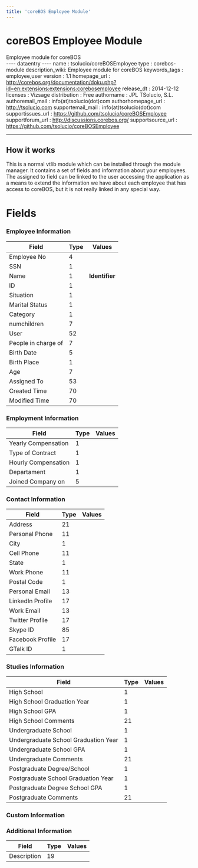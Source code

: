 ```yaml
---
title: 'coreBOS Employee Module'
---
```


coreBOS Employee Module
=======================

Employee module for coreBOS  
---- dataentry ---- name : tsolucio/coreBOSEmployee type :
corebos-module description\_wiki: Employee module for coreBOS
keywords\_tags : employee,user version : 1.1 homepage\_url :
<http://corebos.org/documentation/doku.php?id=en:extensions:extensions:corebosemployee>
release\_dt : 2014-12-12 licenses : Vizsage distribution : Free
authorname : JPL TSolucio, S.L. authoremail\_mail :
info(at)tsolucio(dot)com authorhomepage\_url : <http://tsolucio.com>
supportemail\_mail : info(at)tsolucio(dot)com supportissues\_url :
<https://github.com/tsolucio/coreBOSEmployee> supportforum\_url :
<http://discussions.corebos.org/> supportsource\_url :
<https://github.com/tsolucio/coreBOSEmployee>

------------------------------------------------------------------------

  

How it works
------------

This is a normal vtlib module which can be installed through the module
manager. It contains a set of fields and information about your
employees. The assigned to field can be linked to the user accessing the
application as a means to extend the information we have about each
employee that has access to coreBOS, but it is not really linked in any
special way.

Fields
======

### Employee Information

<table>
<thead>
<tr class="header">
<th>Field</th>
<th>Type</th>
<th>Values</th>
</tr>
</thead>
<tbody>
<tr class="odd">
<td>Employee No</td>
<td>4</td>
<td></td>
</tr>
<tr class="even">
<td>SSN</td>
<td>1</td>
<td></td>
</tr>
<tr class="odd">
<td>Name</td>
<td>1</td>
<td><strong>Identifier</strong></td>
</tr>
<tr class="even">
<td>ID</td>
<td>1</td>
<td></td>
</tr>
<tr class="odd">
<td>Situation</td>
<td>1</td>
<td></td>
</tr>
<tr class="even">
<td>Marital Status</td>
<td>1</td>
<td></td>
</tr>
<tr class="odd">
<td>Category</td>
<td>1</td>
<td></td>
</tr>
<tr class="even">
<td>numchildren</td>
<td>7</td>
<td></td>
</tr>
<tr class="odd">
<td>User</td>
<td>52</td>
<td></td>
</tr>
<tr class="even">
<td>People in charge of</td>
<td>7</td>
<td></td>
</tr>
<tr class="odd">
<td>Birth Date</td>
<td>5</td>
<td></td>
</tr>
<tr class="even">
<td>Birth Place</td>
<td>1</td>
<td></td>
</tr>
<tr class="odd">
<td>Age</td>
<td>7</td>
<td></td>
</tr>
<tr class="even">
<td>Assigned To</td>
<td>53</td>
<td></td>
</tr>
<tr class="odd">
<td>Created Time</td>
<td>70</td>
<td></td>
</tr>
<tr class="even">
<td>Modified Time</td>
<td>70</td>
<td></td>
</tr>
</tbody>
</table>

### Employment Information

<table>
<thead>
<tr class="header">
<th>Field</th>
<th>Type</th>
<th>Values</th>
</tr>
</thead>
<tbody>
<tr class="odd">
<td>Yearly Compensation</td>
<td>1</td>
<td></td>
</tr>
<tr class="even">
<td>Type of Contract</td>
<td>1</td>
<td></td>
</tr>
<tr class="odd">
<td>Hourly Compensation</td>
<td>1</td>
<td></td>
</tr>
<tr class="even">
<td>Departament</td>
<td>1</td>
<td></td>
</tr>
<tr class="odd">
<td>Joined Company on</td>
<td>5</td>
<td></td>
</tr>
</tbody>
</table>

### Contact Information

<table>
<thead>
<tr class="header">
<th>Field</th>
<th>Type</th>
<th>Values</th>
</tr>
</thead>
<tbody>
<tr class="odd">
<td>Address</td>
<td>21</td>
<td></td>
</tr>
<tr class="even">
<td>Personal Phone</td>
<td>11</td>
<td></td>
</tr>
<tr class="odd">
<td>City</td>
<td>1</td>
<td></td>
</tr>
<tr class="even">
<td>Cell Phone</td>
<td>11</td>
<td></td>
</tr>
<tr class="odd">
<td>State</td>
<td>1</td>
<td></td>
</tr>
<tr class="even">
<td>Work Phone</td>
<td>11</td>
<td></td>
</tr>
<tr class="odd">
<td>Postal Code</td>
<td>1</td>
<td></td>
</tr>
<tr class="even">
<td>Personal Email</td>
<td>13</td>
<td></td>
</tr>
<tr class="odd">
<td>LinkedIn Profile</td>
<td>17</td>
<td></td>
</tr>
<tr class="even">
<td>Work Email</td>
<td>13</td>
<td></td>
</tr>
<tr class="odd">
<td>Twitter Profile</td>
<td>17</td>
<td></td>
</tr>
<tr class="even">
<td>Skype ID</td>
<td>85</td>
<td></td>
</tr>
<tr class="odd">
<td>Facebook Profile</td>
<td>17</td>
<td></td>
</tr>
<tr class="even">
<td>GTalk ID</td>
<td>1</td>
<td></td>
</tr>
</tbody>
</table>

### Studies Information

<table>
<thead>
<tr class="header">
<th>Field</th>
<th>Type</th>
<th>Values</th>
</tr>
</thead>
<tbody>
<tr class="odd">
<td>High School</td>
<td>1</td>
<td></td>
</tr>
<tr class="even">
<td>High School Graduation Year</td>
<td>1</td>
<td></td>
</tr>
<tr class="odd">
<td>High School GPA</td>
<td>1</td>
<td></td>
</tr>
<tr class="even">
<td>High School Comments</td>
<td>21</td>
<td></td>
</tr>
<tr class="odd">
<td>Undergraduate School</td>
<td>1</td>
<td></td>
</tr>
<tr class="even">
<td>Undergraduate School Graduation Year</td>
<td>1</td>
<td></td>
</tr>
<tr class="odd">
<td>Undergraduate School GPA</td>
<td>1</td>
<td></td>
</tr>
<tr class="even">
<td>Undergraduate Comments</td>
<td>21</td>
<td></td>
</tr>
<tr class="odd">
<td>Postgraduate Degree/School</td>
<td>1</td>
<td></td>
</tr>
<tr class="even">
<td>Postgraduate School Graduation Year</td>
<td>1</td>
<td></td>
</tr>
<tr class="odd">
<td>Postgraduate Degree School GPA</td>
<td>1</td>
<td></td>
</tr>
<tr class="even">
<td>Postgraduate Comments</td>
<td>21</td>
<td></td>
</tr>
</tbody>
</table>

### Custom Information

### Additional Information

<table>
<thead>
<tr class="header">
<th>Field</th>
<th>Type</th>
<th>Values</th>
</tr>
</thead>
<tbody>
<tr class="odd">
<td>Description</td>
<td>19</td>
<td></td>
</tr>
</tbody>
</table>
